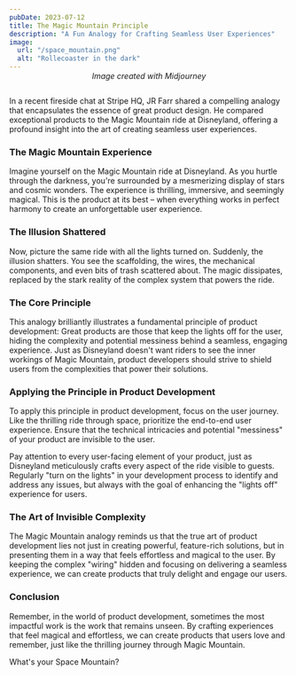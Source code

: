 ```yaml
---
pubDate: 2023-07-12
title: The Magic Mountain Principle
description: "A Fun Analogy for Crafting Seamless User Experiences"
image:
  url: "/space_mountain.png"
  alt: "Rollecoaster in the dark"
---
```


<p style="text-align: center; font-style: italic; margin-top: -1em; margin-bottom: 2em;">Image created with Midjourney</p>

In a recent fireside chat at Stripe HQ, JR Farr shared a compelling analogy that  encapsulates the essence of great product design. He compared exceptional products to the Magic Mountain ride at Disneyland, offering a profound insight into the art of creating seamless user experiences.

### The Magic Mountain Experience

Imagine yourself on the Magic Mountain ride at Disneyland. As you hurtle through the darkness, you're surrounded by a mesmerizing display of stars and cosmic wonders. The experience is thrilling, immersive, and seemingly magical. This is the product at its best – when everything works in perfect harmony to create an unforgettable user experience.

### The Illusion Shattered

Now, picture the same ride with all the lights turned on. Suddenly, the illusion shatters. You see the scaffolding, the wires, the mechanical components, and even bits of trash scattered about. The magic dissipates, replaced by the stark reality of the complex system that powers the ride.

### The Core Principle

This analogy brilliantly illustrates a fundamental principle of product development: Great products are those that keep the lights off for the user, hiding the complexity and potential messiness behind a seamless, engaging experience. Just as Disneyland doesn't want riders to see the inner workings of Magic Mountain, product developers should strive to shield users from the complexities that power their solutions.

### Applying the Principle in Product Development

To apply this principle in product development, focus on the user journey. Like the thrilling ride through space, prioritize the end-to-end user experience. Ensure that the technical intricacies and potential "messiness" of your product are invisible to the user.

Pay attention to every user-facing element of your product, just as Disneyland meticulously crafts every aspect of the ride visible to guests. Regularly "turn on the lights" in your development process to identify and address any issues, but always with the goal of enhancing the "lights off" experience for users.

### The Art of Invisible Complexity

The Magic Mountain analogy reminds us that the true art of product development lies not just in creating powerful, feature-rich solutions, but in presenting them in a way that feels effortless and magical to the user. By keeping the complex "wiring" hidden and focusing on delivering a seamless experience, we can create products that truly delight and engage our users.

### Conclusion

Remember, in the world of product development, sometimes the most impactful work is the work that remains unseen. By crafting experiences that feel magical and effortless, we can create products that users love and remember, just like the thrilling journey through Magic Mountain.

What's your Space Mountain?
